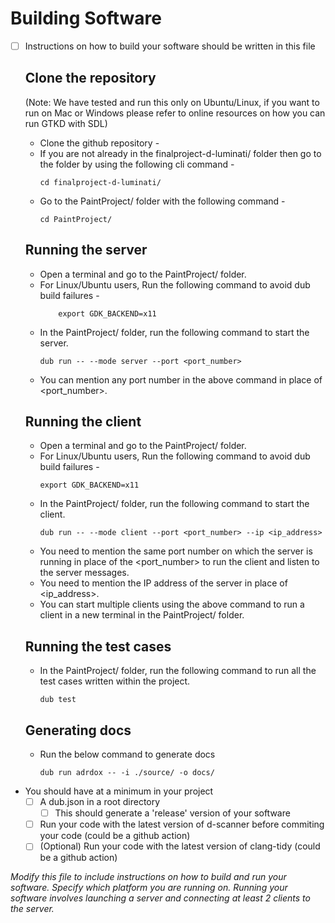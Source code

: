 # Building Software

- [ ] Instructions on how to build your software should be written in this file
	## Clone the repository
	(Note: We have tested and run this only on Ubuntu/Linux, if you want to run on Mac or Windows please refer to online resources on how you can run GTKD with SDL)
	- Clone the github repository - 
	- If you are not already in the finalproject-d-luminati/ folder then go to the folder by using the following cli command -
		```
		cd finalproject-d-luminati/
		```
	- Go to the PaintProject/ folder with the following command - 
		```
		cd PaintProject/
		```
	## Running the server
	- Open a terminal and go to the PaintProject/ folder.
	- For Linux/Ubuntu users, Run the following command to avoid dub build failures -
		```
			export GDK_BACKEND=x11
		```
	- In the PaintProject/ folder, run the following command to start the server.
		```
		dub run -- --mode server --port <port_number>
		```
	- You can mention any port number in the above command in place of <port_number>.

	## Running the client
	- Open a terminal and go to the PaintProject/ folder.
	- For Linux/Ubuntu users, Run the following command to avoid dub build failures -
		```
		export GDK_BACKEND=x11
		```
	- In the PaintProject/ folder, run the following command to start the client.
		```
		dub run -- --mode client --port <port_number> --ip <ip_address>
		```
	- You need to mention the same port number on which the server is running in place of the <port_number> to run the client and listen to the server messages.
	- You need to mention the IP address of the server in place of <ip_address>.
	- You can start multiple clients using the above command to run a client in a new terminal in the PaintProject/ folder.

	## Running the test cases
	- In the PaintProject/ folder, run the following command to run all the test cases written within the project.
		```
		dub test
		```
	
	## Generating docs
	- Run the below command to generate docs
		```
		dub run adrdox -- -i ./source/ -o docs/
		```

- You should have at a minimum in your project
	- [ ] A dub.json in a root directory
    	- [ ] This should generate a 'release' version of your software
  - [ ] Run your code with the latest version of d-scanner before commiting your code (could be a github action)
  - [ ] (Optional) Run your code with the latest version of clang-tidy  (could be a github action)

*Modify this file to include instructions on how to build and run your software. Specify which platform you are running on. Running your software involves launching a server and connecting at least 2 clients to the server.*
